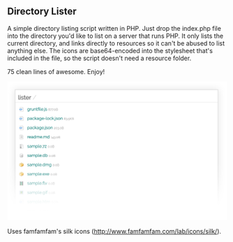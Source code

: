 ## Directory Lister

A simple directory listing script written in PHP. Just drop the index.php file into the directory you'd like to list on a server that runs PHP. It only lists the current directory, and links directly to resources so it can't be abused to list anything else. The icons are base64-encoded into the stylesheet that's included in the file, so the script doesn't need a resource folder. 

75 clean lines of awesome. Enjoy!

![Screenshot of Directory Lister](https://raw.githubusercontent.com/jpederson/directory-lister/master/screenshot.png)

Uses famfamfam's silk icons (http://www.famfamfam.com/lab/icons/silk/).